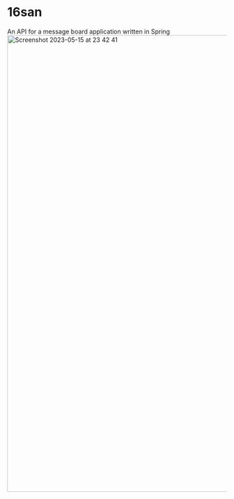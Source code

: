 # 16san
An API for a message board application written in Spring
<img width="1047" alt="Screenshot 2023-05-15 at 23 42 41" src="https://github.com/unamusedchemical/16san/assets/61247544/a16e9713-a08b-401e-8b50-4e2116ba28a1">
